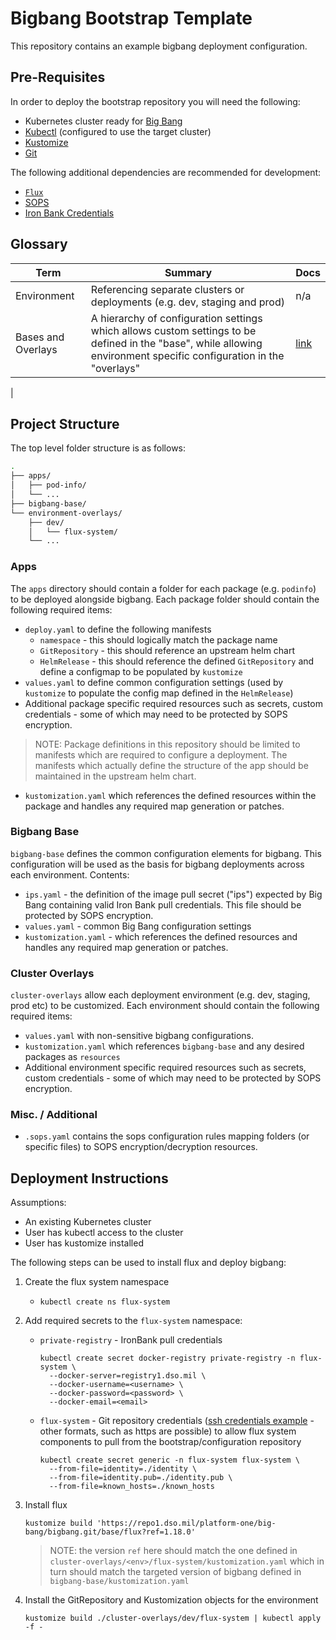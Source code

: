 # Bigbang Bootstrap Template

This repository contains an example bigbang deployment configuration.

## Pre-Requisites
In order to deploy the bootstrap repository you will need the following:

* Kubernetes cluster ready for [Big Bang](https://repo1.dso.mil/platform-one/big-bang/bigbang/-/blob/master/docs/d_prerequisites.md)
* [Kubectl](https://kubernetes.io/docs/tasks/tools/install-kubectl/) (configured to use the target cluster)
* [Kustomize](https://kubectl.docs.kubernetes.io/installation/kustomize/)
* [Git](https://git-scm.com/book/en/v2/Getting-Started-Installing-Git)

The following additional dependencies are recommended for development:
* [`Flux`](https://fluxcd.io/docs/installation/)
* [SOPS](https://github.com/mozilla/sops)
* [Iron Bank Credentials](https://registry1.dso.mil)

## Glossary
| Term | Summary | Docs |
| ---- | ----------- | ---- |
| Environment | Referencing separate clusters or deployments (e.g. dev, staging and prod) | n/a |
| Bases and Overlays | A hierarchy of configuration settings which allows custom settings to be defined in the "base", while allowing environment specific configuration in the "overlays" | [link](https://kubernetes.io/docs/tasks/manage-kubernetes-objects/kustomization/#bases-and-overlays) |
|

## Project Structure
The top level folder structure is as follows:
```bash
.
├── apps/
│   ├── pod-info/
│   └── ...
├── bigbang-base/
└── environment-overlays/
    ├── dev/
    │   └── flux-system/
    └── ...
```

### Apps
The `apps` directory should contain a folder for each package (e.g. `podinfo`) to be deployed alongside bigbang. Each package folder should contain the following required items:

* `deploy.yaml` to define the following manifests
    * `namespace` - this should logically match the package name
    * `GitRepository` - this should reference an upstream helm chart
    * `HelmRelease` - this should reference the defined `GitRepository` and define a configmap to be populated by `kustomize`
* `values.yaml` to define common configuration settings (used by `kustomize` to populate the config map defined in the `HelmRelease`)
* Additional package specific required resources such as secrets, custom credentials - some of which may need to be protected by SOPS encryption.
> NOTE: Package definitions in this repository should be limited to manifests which are required to configure a deployment. The manifests which actually define the structure of the app should be maintained in the upstream helm chart.
* `kustomization.yaml` which references the defined resources within the package and handles any required map generation or patches.

### Bigbang Base
`bigbang-base` defines the common configuration elements for bigbang. This configuration will be used as the basis for bigbang deployments across each environment. Contents:

* `ips.yaml` - the definition of the image pull secret ("ips") expected by Big Bang containing valid Iron Bank pull credentials. This file should be protected by SOPS encryption.
* `values.yaml` - common Big Bang configuration settings
* `kustomization.yaml` - which references the defined resources and handles any required map generation or patches.

### Cluster Overlays
`cluster-overlays` allow each deployment environment (e.g. dev, staging, prod etc) to be customized. Each environment should contain the following required items:

* `values.yaml` with non-sensitive bigbang configurations.
* `kustomization.yaml` which references `bigbang-base` and any desired packages as `resources`
* Additional environment specific required resources such as secrets, custom credentials - some of which may need to be protected by SOPS encryption.

### Misc. / Additional
* `.sops.yaml` contains the sops configuration rules mapping folders (or specific files) to SOPS encryption/decryption resources. 

## Deployment Instructions
Assumptions:
* An existing Kubernetes cluster
* User has kubectl access to the cluster
* User has kustomize installed 

The following steps can be used to install flux and deploy bigbang:
1. Create the flux system namespace 
    * `kubectl create ns flux-system`

2. Add required secrets to the `flux-system` namespace:
    * `private-registry` - IronBank pull credentials
      ```
      kubectl create secret docker-registry private-registry -n flux-system \
        --docker-server=registry1.dso.mil \
        --docker-username=<username> \
        --docker-password=<password> \
        --docker-email=<email>
      ```
    * `flux-system` - Git repository credentials ([ssh credentials example](https://fluxcd.io/docs/components/source/gitrepositories/#ssh-authentication) - other formats, such as https are possible) to allow flux system components to pull from the bootstrap/configuration repository
      ```
      kubectl create secret generic -n flux-system flux-system \
        --from-file=identity=./identity \
        --from-file=identity.pub=./identity.pub \
        --from-file=known_hosts=./known_hosts
      ```

3. Install flux
    ```
    kustomize build 'https://repo1.dso.mil/platform-one/big-bang/bigbang.git/base/flux?ref=1.18.0'
    ```
    > NOTE: the version `ref` here should match the one defined in `cluster-overlays/<env>/flux-system/kustomization.yaml` which in turn should match the targeted version of bigbang defined in `bigbang-base/kustomization.yaml`

4. Install the GitRepository and Kustomization objects for the environment
    ```
    kustomize build ./cluster-overlays/dev/flux-system | kubectl apply -f -
    ```